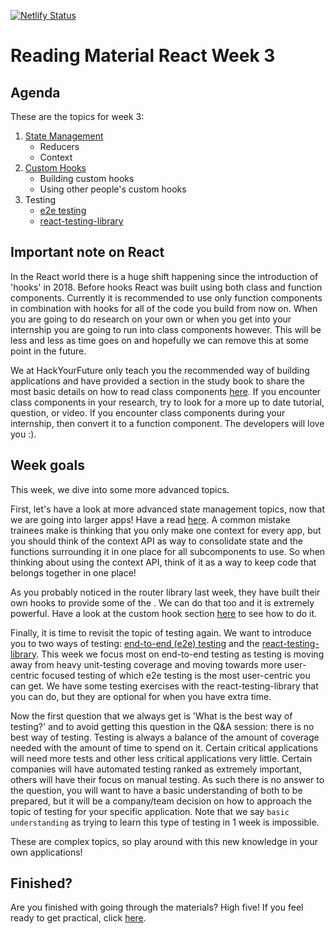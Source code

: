 [![Netlify Status](https://api.netlify.com/api/v1/badges/72f3be59-d5d9-49e0-aeb5-159a08ae68d9/deploy-status)](https://app.netlify.com/sites/week3assignmenttenzin/deploys)

# Reading Material React Week 3

## Agenda

These are the topics for week 3:

1. [State Management](https://study.hackyourfuture.net/#/react/state-management.md)
   - Reducers
   - Context
2. [Custom Hooks](https://study.hackyourfuture.net/#/react/custom-hooks.md)
   - Building custom hooks
   - Using other people's custom hooks
3. Testing
   - [e2e testing](https://study.hackyourfuture.net/#/testing/e2e-testing.md)
   - [react-testing-library](https://study.hackyourfuture.net/#/react/testing.md)

## Important note on React

In the React world there is a huge shift happening since the introduction of 'hooks' in 2018. Before hooks React was built using both class and function components. Currently it is recommended to use only function components in combination with hooks for all of the code you build from now on. When you are going to do research on your own or when you get into your internship you are going to run into class components however. This will be less and less as time goes on and hopefully we can remove this at some point in the future.

We at HackYourFuture only teach you the recommended way of building applications and have provided a section in the study book to share the most basic details on how to read class components [here](https://study.hackyourfuture.net/#/react/class-vs-function-components.md). If you encounter class components in your research, try to look for a more up to date tutorial, question, or video. If you encounter class components during your internship, then convert it to a function component. The developers will love you :).

## Week goals

This week, we dive into some more advanced topics.

First, let's have a look at more advanced state management topics, now that we are going into larger apps! Have a read [here](https://study.hackyourfuture.net/#/react/state-management.md). A common mistake trainees make is thinking that you only make one context for every app, but you should think of the context API as way to consolidate state and the functions surrounding it in one place for all subcomponents to use. So when thinking about using the context API, think of it as a way to keep code that belongs together in one place!

As you probably noticed in the router library last week, they have built their own hooks to provide some of the . We can do that too and it is extremely powerful. Have a look at the custom hook section [here](https://study.hackyourfuture.net/#/react/custom-hooks.md) to see how to do it.

Finally, it is time to revisit the topic of testing again. We want to introduce you to two ways of testing: [end-to-end (e2e) testing](https://study.hackyourfuture.net/#/testing/e2e-testing.md) and the [react-testing-library](https://study.hackyourfuture.net/#/react/testing.md). This week we focus most on end-to-end testing as testing is moving away from heavy unit-testing coverage and moving towards more user-centric focused testing of which e2e testing is the most user-centric you can get. We have some testing exercises with the react-testing-library that you can do, but they are optional for when you have extra time.

Now the first question that we always get is 'What is the best way of testing?' and to avoid getting this question in the Q&A session: there is no best way of testing. Testing is always a balance of the amount of coverage needed with the amount of time to spend on it. Certain critical applications will need more tests and other less critical applications very little. Certain companies will have automated testing ranked as extremely important, others will have their focus on manual testing. As such there is no answer to the question, you will want to have a basic understanding of both to be prepared, but it will be a company/team decision on how to approach the topic of testing for your specific application. Note that we say `basic understanding` as trying to learn this type of testing in 1 week is impossible.

These are complex topics, so play around with this new knowledge in your own applications!

## Finished?

Are you finished with going through the materials? High five! If you feel ready to get practical, click [here](./MAKEME.md).
